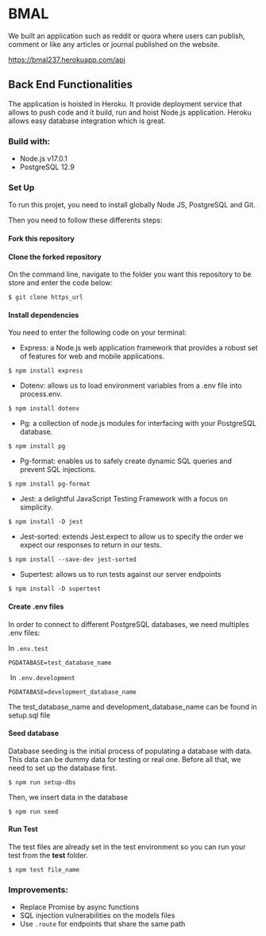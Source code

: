 # BMAL                                                

We built an application such as reddit or quora where users can publish, comment or like any articles or journal published on the website.

https://bmal237.herokuapp.com/api 
 
 ## Back End Functionalities
 
 The application is hoisted in Heroku. It provide deployment service that allows to push code and it build, run and hoist Node.js application. Heroku allows easy database integration which is great.
 
 ### Build with: 
 * Node.js v17.0.1
 * PostgreSQL 12.9 

### Set Up
To run this projet, you need to install globally Node JS, PostgreSQL and Git.

Then you need to follow these differents steps:

#### Fork this repository

 #### Clone the forked repository 
 On the command line, navigate to the folder you want this repository to be store and enter the code below:
 
 ```
 $ git clone https_url
 ```
#### Install dependencies

You need to enter the following code on your terminal:

* Express: a Node.js web application framework that provides a robust set of features for web and mobile applications.

 ```
 $ npm install express
 ```
* Dotenv: allows us to load environment variables from a .env file into process.env.
 ```
 $ npm install dotenv
 ```
* Pg: a collection of node.js modules for interfacing with your PostgreSQL database.
 ```
 $ npm install pg
 ```
* Pg-format: enables us to safely create dynamic SQL queries and prevent SQL injections.
 ```
 $ npm install pg-format
 ```
 * Jest: a delightful JavaScript Testing Framework with a focus on simplicity.
 ```
 $ npm install -D jest
 ```
* Jest-sorted: extends Jest.expect to allow us to specify the order we expect our responses to return in our tests.
 ```
 $ npm install --save-dev jest-sorted
 ```
* Supertest: allows us to run tests against our server endpoints 
 ```
 $ npm install -D supertest
 ```

#### Create .env files
  In order to connect to different PostgreSQL databases, we need multiples .env files:
  
  In `.env.test`
​
```
PGDATABASE=test_database_name
```
​
In `.env.development`
​
```
PGDATABASE=development_database_name
```
The test_database_name and development_database_name can be found in setup.sql file

#### Seed database
  Database seeding is the initial process of populating a database with data. This data can be dummy data for testing or real one. 
  Before all that, we need to set up the database first.
  ```
  $ npm run setup-dbs
  ```
  Then, we insert data in the database
  ```
  $ npm run seed
  ```
#### Run Test
  The test files are already set in the test environment so you can run your test from the __test__ folder.
  ```
  $ npm test file_name
  ```
 ### Improvements:
 * Replace Promise by async functions
 * SQL injection vulnerabilities on the models files
 * Use `.route` for endpoints that share the same path
